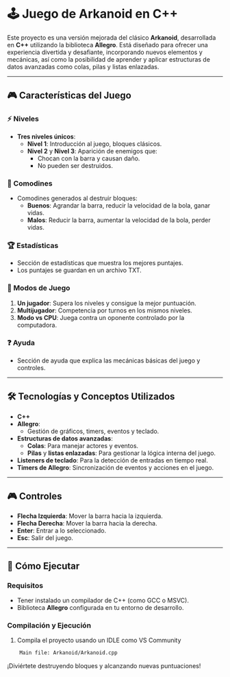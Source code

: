 # 🕹️ Juego de Arkanoid en C++  

Este proyecto es una versión mejorada del clásico **Arkanoid**, desarrollada en **C++** utilizando la biblioteca **Allegro**. Está diseñado para ofrecer una experiencia divertida y desafiante, incorporando nuevos elementos y mecánicas, así como la posibilidad de aprender y aplicar estructuras de datos avanzadas como colas, pilas y listas enlazadas.  

---

## 🎮 Características del Juego  

### ⚡ Niveles  
- **Tres niveles únicos**:  
  - **Nivel 1**: Introducción al juego, bloques clásicos.  
  - **Nivel 2** y **Nivel 3**: Aparición de enemigos que:  
    - Chocan con la barra y causan daño.  
    - No pueden ser destruidos.  

### 🧩 Comodines  
- Comodines generados al destruir bloques:  
  - **Buenos**: Agrandar la barra, reducir la velocidad de la bola, ganar vidas.  
  - **Malos**: Reducir la barra, aumentar la velocidad de la bola, perder vidas.  

### 🏆 Estadísticas  
- Sección de estadísticas que muestra los mejores puntajes.  
- Los puntajes se guardan en un archivo TXT.  

### 👥 Modos de Juego  
1. **Un jugador**: Supera los niveles y consigue la mejor puntuación.  
2. **Multijugador**: Competencia por turnos en los mismos niveles.  
3. **Modo vs CPU**: Juega contra un oponente controlado por la computadora.  

### ❓ Ayuda  
- Sección de ayuda que explica las mecánicas básicas del juego y controles.  

---

## 🛠 Tecnologías y Conceptos Utilizados  

- **C++**  
- **Allegro**:  
  - Gestión de gráficos, timers, eventos y teclado.  
- **Estructuras de datos avanzadas**:  
  - **Colas**: Para manejar actores y eventos.  
  - **Pilas** y **listas enlazadas**: Para gestionar la lógica interna del juego.  
- **Listeners de teclado**: Para la detección de entradas en tiempo real.  
- **Timers de Allegro**: Sincronización de eventos y acciones en el juego.  

---

## 🎮 Controles  

- **Flecha Izquierda**: Mover la barra hacia la izquierda.  
- **Flecha Derecha**: Mover la barra hacia la derecha.  
- **Enter**: Entrar a lo seleccionado. 
- **Esc**: Salir del juego.  

---

## 🔧 Cómo Ejecutar  

### Requisitos  
- Tener instalado un compilador de C++ (como GCC o MSVC).  
- Biblioteca **Allegro** configurada en tu entorno de desarrollo.  

### Compilación y Ejecución  
1. Compila el proyecto usando un IDLE como VS Community
```bash
    Main file: Arkanoid/Arkanoid.cpp
```

¡Diviértete destruyendo bloques y alcanzando nuevas puntuaciones!
